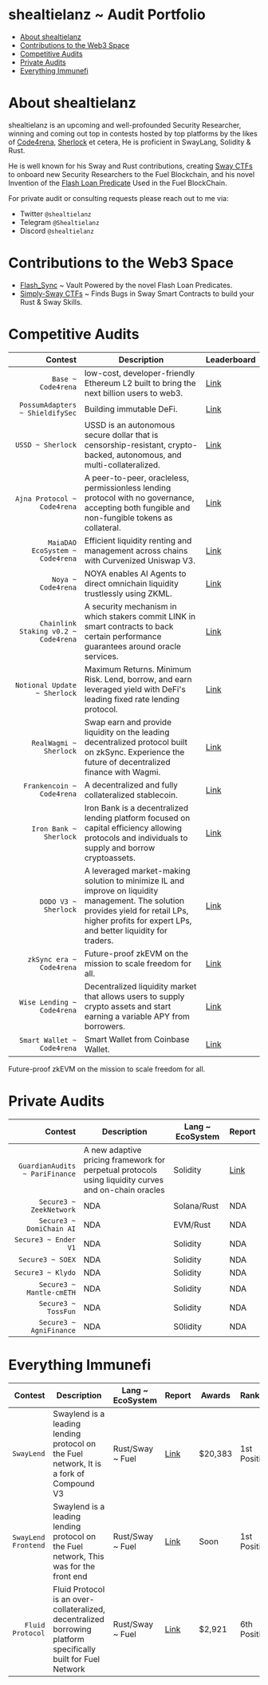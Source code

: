 # shealtielanz ~ Audit Portfolio 
- [About shealtielanz](https://github.com/shealtielanz/audits/blob/main/README.md#about-shealtielanz)
- [Contributions to the Web3 Space](https://github.com/shealtielanz/audits/blob/main/README.md#contributions-to-the-web3-space)
- [Competitive Audits](https://github.com/shealtielanz/audits/blob/main/README.md#competitive-audits)
- [Private Audits](https://github.com/shealtielanz/audits/blob/main/README.md#private-audits)
- [Everything Immunefi](https://github.com/shealtielanz/audits/blob/main/README.md#everything-immunefi)

# About shealtielanz
shealtielanz is an upcoming and well-profounded Security Researcher, winning and coming out top in contests hosted by top platforms by the likes of [Code4rena](https://code4rena.com/), [Sherlock](https://audits.sherlock.xyz/) et cetera, He is proficient in SwayLang, Solidity & Rust.

He is well known for his Sway and Rust contributions, creating [Sway CTFs](https://github.com/shealtielanz/Simply-Sway-CTFs) to onboard new Security Researchers to the Fuel Blockchain, and his novel Invention of the [Flash Loan Predicate](https://github.com/shealtielanz/Flash_Sync) Used in the Fuel BlockChain.

For private audit or consulting requests please reach out to me via:
- Twitter `@shealtielanz`
- Telegram `@Shealtielanz`
- Discord `@shealtielanz`
# Contributions to the Web3 Space
- [Flash_Sync](https://github.com/shealtielanz/Flash_Sync) ~ Vault Powered by the novel Flash Loan Predicates.
- [Simply-Sway CTFs](https://github.com/shealtielanz/Simply-Sway-CTFs) ~ Finds Bugs in Sway Smart Contracts to build your Rust & Sway Skills.
# Competitive Audits
| Contest | Description | Leaderboard |
|-----:|-----|-----|
| `Base ~ Code4rena` | low-cost, developer-friendly Ethereum L2 built to bring the next billion users to web3.| [Link](https://code4rena.com/audits/2023-05-base) |
| `PossumAdapters ~ ShieldifySec` | Building immutable DeFi. | [Link](https://x.com/ShieldifySec/status/1788133361917034993) |
| `USSD ~ Sherlock` | USSD is an autonomous secure dollar that is censorship-resistant, crypto-backed, autonomous, and multi-collateralized.| [Link](https://audits.sherlock.xyz/contests/82) |
| `Ajna Protocol ~ Code4rena` | A peer-to-peer, oracleless, permissionless lending protocol with no governance, accepting both fungible and non-fungible tokens as collateral.| [Link](https://code4rena.com/audits/2023-05-ajna-protocol) |
| `MaiaDAO EcoSystem ~ Code4rena` | Efficient liquidity renting and management across chains with Curvenized Uniswap V3.| [Link](https://code4rena.com/audits/2023-05-maia-dao-ecosystem) |
| `Noya ~ Code4rena` | NOYA enables AI Agents to direct omnichain liquidity trustlessly using ZKML. | [Link](https://code4rena.com/audits/2024-04-noya) |
| `Chainlink Staking v0.2 ~ Code4rena` | A security mechanism in which stakers commit LINK in smart contracts to back certain performance guarantees around oracle services. | [Link](https://code4rena.com/audits/2024-04-noya) |
| `Notional Update ~ Sherlock` | Maximum Returns. Minimum Risk. Lend, borrow, and earn leveraged yield with DeFi's leading fixed rate lending protocol. | [Link](https://audits.sherlock.xyz/contests/119?filter=results) |
| `RealWagmi ~ Sherlock` | Swap earn and provide liquidity on the leading decentralized protocol built on zkSync. Experience the future of decentralized finance with Wagmi. | [Link](https://audits.sherlock.xyz/contests/88?filter=results) |
| `Frankencoin ~ Code4rena` | A decentralized and fully collateralized stablecoin. | [Link](https://code4rena.com/audits/2023-04-frankencoin) |
| `Iron Bank ~ Sherlock` | Iron Bank is a decentralized lending platform focused on capital efficiency allowing protocols and individuals to supply and borrow cryptoassets. | [Link](https://audits.sherlock.xyz/contests/84) |
| `DODO V3 ~ Sherlock` | A leveraged market-making solution to minimize IL and improve on liquidity management. The solution provides yield for retail LPs, higher profits for expert LPs, and better liquidity for traders. | [Link](https://audits.sherlock.xyz/contests/89?filter=results) |
| `zkSync era ~ Code4rena` | Future-proof zkEVM on the mission to scale freedom for all. | [Link](https://code4rena.com/audits/2023-10-zksync-era) |
| `Wise Lending ~ Code4rena` | Decentralized liquidity market that allows users to supply crypto assets and start earning a variable APY from borrowers. | [Link](https://code4rena.com/audits/2024-02-wise-lending) |
| `Smart Wallet ~ Code4rena` | Smart Wallet from Coinbase Wallet. | [Link](https://code4rena.com/audits/2024-03-smart-wallet) |




Future-proof zkEVM on the mission to scale freedom for all.
# Private Audits

| Contest | Description | Lang ~ EcoSystem | Report |
|-----:|----|-----|-----|
| `GuardianAudits ~ PariFinance` | A new adaptive pricing framework for perpetual protocols using liquidity curves and on-chain oracles | Solidity | [Link](https://www.notion.so/guardianaudits/PariFi-Defender-Contest-Findings-ce42090f44ed4dd592f7cef2fd80a3d9?pvs=4) |
| `Secure3 ~ ZeekNetwork` | NDA | Solana/Rust | NDA |
| `Secure3 ~ DomiChain AI` | NDA | EVM/Rust | NDA |
| `Secure3 ~ Ender V1` | NDA | Solidity | NDA |
| `Secure3 ~ SOEX` | NDA | Solidity | NDA |
| `Secure3 ~ Klydo` | NDA | Solidity | NDA |
| `Secure3 ~ Mantle-cmETH` | NDA | Solidity | NDA |
| `Secure3 ~ TossFun` | NDA | Solidity | NDA |
| `Secure3 ~ AgniFinance` | NDA | S0lidity | NDA |


# Everything Immunefi

| Contest | Description | Lang ~ EcoSystem | Report | Awards | Ranking |
|-----:|----|-----|-----|-----|-----|
| `SwayLend` | Swaylend is a leading lending protocol on the Fuel network, It is a fork of Compound V3 | Rust/Sway ~ Fuel | [Link](https://immunefi.com/audit-competition/iop-swaylend/leaderboard/#top) | $20,383 | 1st Position |
| `SwayLend Frontend` | Swaylend is a leading lending protocol on the Fuel network, This was for the front end | Rust/Sway ~ Fuel | [Link](https://immunefi.com/bounty/swaylend-frontend-iop/?utm_source=explore_results) | Soon | 1st Position |
| `Fluid Protocol` | Fluid Protocol is an over-collateralized, decentralized borrowing platform specifically built for Fuel Network | Rust/Sway ~ Fuel | [Link](https://immunefi.com/bounty/iop-fluid-protocol/?utm_source=explore_results) | $2,921 | 6th Position |

